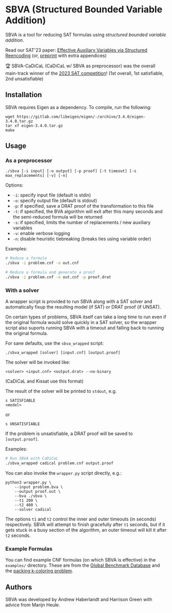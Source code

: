 # SBVA (Structured Bounded Variable Addition)

SBVA is a tool for reducing SAT formulas using _structured bounded variable addition_.

Read our SAT'23 paper: [Effective Auxiliary Variables via Structured Reencoding](https://par.nsf.gov/servlets/purl/10489211) (or, [preprint](https://arxiv.org/pdf/2307.01904.pdf) with extra appendices)

🏆 SBVA-CaDiCaL (CaDiCaL w/ SBVA as preprocessor) was the overall main-track winner of the [2023 SAT competition](https://satcompetition.github.io/2023/)! (1st overall, 1st satisfiable, 2nd unsatisfiable)

## Installation

SBVA requires Eigen as a dependency. To compile, run the following:

```
wget https://gitlab.com/libeigen/eigen/-/archive/3.4.0/eigen-3.4.0.tar.gz
tar xf eigen-3.4.0.tar.gz
make
```

## Usage

### As a preprocessor

```
./sbva [-i input] [-o output] [-p proof] [-t timeout] [-s max_replacements] [-v] [-n]
```

Options:
* `-i`: specify input file (default is stdin)
* `-o`: specify output file (default is stdout)
* `-p`: if specified, save a DRAT proof of the transformation to this file
* `-t`: if specified, the BVA algorithm will exit after this many seconds and the semi-reduced formula will be returned
* `-s`: if specified, limits the number of replacements / new auxiliary variables
* `-v`: enable verbose logging
* `-n`: disable heuristic tiebreaking (breaks ties using variable order)

Examples:

```sh
# Reduce a formula
./sbva -i problem.cnf -o out.cnf

# Reduce a formula and generate a proof
./sbva -i problem.cnf -o out.cnf -p proof.drat
```

### With a solver

A wrapper script is provided to run SBVA along with a SAT solver and automatically fixup the resulting model (if SAT) or DRAT proof (if UNSAT).

On certain types of problems, SBVA itself can take a long time to run even if the original formula would solve quickly in a SAT solver, so the wrapper script also suports running SBVA with a timeout and falling back to running the original formula.

For sane defaults, use the `sbva_wrapped` script:

```
./sbva_wrapped [solver] [input.cnf] [output.proof]
```

The solver will be invoked like:
```
<solver> <input.cnf> <output.drat> --no-binary
```

(CaDiCaL and Kissat use this format)

The result of the solver will be printed to `stdout`, e.g.

```
s SATISFIABLE
<model>
```

or

```
s UNSATISFIABLE
```

If the problem is unsatisfiable, a DRAT proof will be saved to `[output.proof]`.

Examples:
```sh
# Run SBVA with CaDiCaL
./sbva_wrapped cadical problem.cnf output.proof
```

You can also invoke the `wrapper.py` script directly, e.g.:

```
python3 wrapper.py \
    --input problem.bva \
    --output proof.out \
    --bva ./sbva \
    --t1 200 \
    --t2 400 \
    --solver cadical
```

The options `t1` and `t2` control the inner and outer timeouts (in seconds) respectively. SBVA will attempt to finish gracefully after `t1` seconds, but if it gets stuck in a busy section of the algorithm, an outer timeout will kill it after `t2` seconds.

### Example Formulas

You can find example CNF formulas (on which SBVA is effective) in the `examples/` directory. These are from the [Global Benchmark Database](https://benchmark-database.de/) and the [packing k-coloring problem](https://arxiv.org/abs/2301.09757).


## Authors

SBVA was developed by Andrew Haberlandt and Harrison Green with advice from Marijn Heule.
